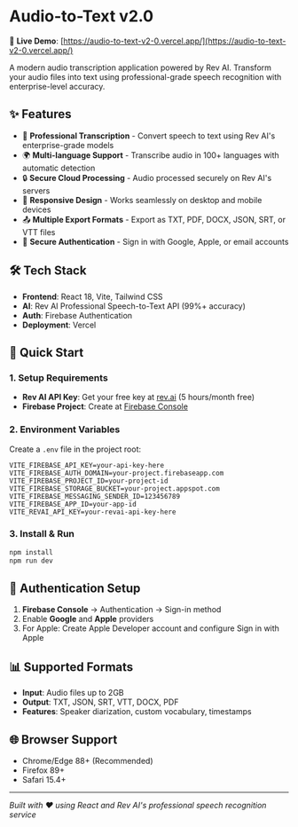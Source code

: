 # Audio-to-Text v2.0

🎤 **Live Demo**: [https://audio-to-text-v2-0.vercel.app/](https://audio-to-text-v2-0.vercel.app/)

A modern audio transcription application powered by Rev AI. Transform your audio files into text using professional-grade speech recognition with enterprise-level accuracy.

## ✨ Features

- 🎯 **Professional Transcription** - Convert speech to text using Rev AI's enterprise-grade models
- 🌍 **Multi-language Support** - Transcribe audio in 100+ languages with automatic detection
- 🔒 **Secure Cloud Processing** - Audio processed securely on Rev AI's servers
- 📱 **Responsive Design** - Works seamlessly on desktop and mobile devices
- 📤 **Multiple Export Formats** - Export as TXT, PDF, DOCX, JSON, SRT, or VTT files
- 🔐 **Secure Authentication** - Sign in with Google, Apple, or email accounts

## 🛠️ Tech Stack

- **Frontend**: React 18, Vite, Tailwind CSS
- **AI**: Rev AI Professional Speech-to-Text API (99%+ accuracy)
- **Auth**: Firebase Authentication
- **Deployment**: Vercel

## 🚀 Quick Start

### 1. Setup Requirements
- **Rev AI API Key**: Get your free key at [rev.ai](https://rev.ai) (5 hours/month free)
- **Firebase Project**: Create at [Firebase Console](https://console.firebase.google.com/)

### 2. Environment Variables
Create a `.env` file in the project root:

```env
VITE_FIREBASE_API_KEY=your-api-key-here
VITE_FIREBASE_AUTH_DOMAIN=your-project.firebaseapp.com
VITE_FIREBASE_PROJECT_ID=your-project-id
VITE_FIREBASE_STORAGE_BUCKET=your-project.appspot.com
VITE_FIREBASE_MESSAGING_SENDER_ID=123456789
VITE_FIREBASE_APP_ID=your-app-id
VITE_REVAI_API_KEY=your-revai-api-key-here
```

### 3. Install & Run
```bash
npm install
npm run dev
```

## 🔐 Authentication Setup

1. **Firebase Console** → Authentication → Sign-in method
2. Enable **Google** and **Apple** providers
3. For Apple: Create Apple Developer account and configure Sign in with Apple

## 📊 Supported Formats

- **Input**: Audio files up to 2GB
- **Output**: TXT, JSON, SRT, VTT, DOCX, PDF
- **Features**: Speaker diarization, custom vocabulary, timestamps

## 🌐 Browser Support

- Chrome/Edge 88+ (Recommended)
- Firefox 89+
- Safari 15.4+

---

*Built with ❤️ using React and Rev AI's professional speech recognition service*
